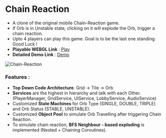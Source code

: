 # Chain Reaction
- A clone of the original mobile Chain-Reaction game.
- If Orb is in Unstable state, clicking on it will explode the Orb, trigger a chain reaction.
- Upto 4 players can play this game. Goal is to be the last one standing. Good Luck !
- **Playable WEBGL Link** : [Play](https://brickster241.itch.io/chain-reaction)
- **Detailed Demo Link** : [Demo](https://www.linkedin.com/posts/ashish-verma-4552b9265_connections-architecture-github-activity-7062050062670966784-VjLC?utm_source=share&utm_medium=member_desktop)

![Chain-Reaction](https://github.com/brickster241/Chain-Reaction/assets/65897987/8c51b488-f990-413d-ac7d-e05a9ee9b604)

### Features :
- **Top Down Code Architecture**. Grid -> Tile -> Orb
- **Services** are the highest in hierarchy and talk with each Other. (PlayerManager, GridService, UIService, LobbyService, AudioService)
- Customized **State Machines** for Orb Type (SINGLE, DOUBLE, TRIPLE) and Orb Status (STABLE, UNSTABLE).
- Customized **Object Pool** to simulate Orb Travelling after triggering Chain Reaction.
- To simulate chain reaction, **BFS Neighbour - based exploding** is implemented (Nested + Chaining Coroutines).
